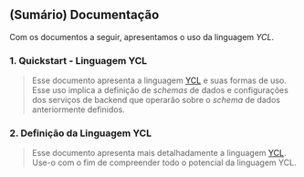 ## (Sumário) Documentação

Com os documentos a seguir, apresentamos o uso da linguagem _YCL_.

### 1. Quickstart - Linguagem YCL
> Esse documento apresenta a linguagem [YCL](https://github.com/ycodify-tech/languages/blob/master/Quickstart%20-%20YCL.md) e suas formas de uso. Esse uso implica a definição de _schemas_ de dados e configurações dos serviços de backend que operarão sobre o _schema_ de dados anteriormente definidos.

### 2. Definição da Linguagem YCL
> Esse documento apresenta mais detalhadamente a linguagem [YCL](). Use-o com o fim de compreender todo o potencial da linguagem YCL.
